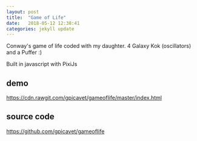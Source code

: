 ```yaml
---
layout: post
title:  "Game of Life"
date:   2018-05-12 12:38:41
categories: jekyll update
---
```


Conway's game of life coded with my daughter.
4 Galaxy Kok (oscillators) and a Puffer :)

Built in javascript with PixiJs

## demo

<https://cdn.rawgit.com/gpicavet/gameoflife/master/index.html>

## source code
<https://github.com/gpicavet/gameoflife>
